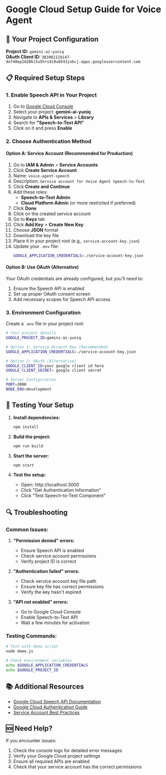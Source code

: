 # Google Cloud Setup Guide for Voice Agent

## 🎯 Your Project Configuration

**Project ID:** `gemini-ai-yuniq`  
**OAuth Client ID:** `383981119147-dof48ep1d286i5u5hrs4i9u6543jobcj.apps.googleusercontent.com`

## 📋 Required Setup Steps

### 1. Enable Speech API in Your Project

1. Go to [Google Cloud Console](https://console.cloud.google.com/)
2. Select your project: **gemini-ai-yuniq**
3. Navigate to **APIs & Services** > **Library**
4. Search for **"Speech-to-Text API"**
5. Click on it and press **Enable**

### 2. Choose Authentication Method

#### Option A: Service Account (Recommended for Production)

1. Go to **IAM & Admin** > **Service Accounts**
2. Click **Create Service Account**
3. Name: `voice-agent-speech`
4. Description: `Service account for Voice Agent Speech-to-Text`
5. Click **Create and Continue**
6. Add these roles:
   - **Speech-to-Text Admin**
   - **Cloud Platform Admin** (or more restricted if preferred)
7. Click **Done**
8. Click on the created service account
9. Go to **Keys** tab
10. Click **Add Key** > **Create New Key**
11. Choose **JSON** format
12. Download the key file
13. Place it in your project root (e.g., `service-account-key.json`)
14. Update your `.env` file:
    ```bash
    GOOGLE_APPLICATION_CREDENTIALS=./service-account-key.json
    ```

#### Option B: Use OAuth (Alternative)

Your OAuth credentials are already configured, but you'll need to:
1. Ensure the Speech API is enabled
2. Set up proper OAuth consent screen
3. Add necessary scopes for Speech API access

### 3. Environment Configuration

Create a `.env` file in your project root:

```bash
# Your project details
GOOGLE_PROJECT_ID=gemini-ai-yuniq

# Option 1: Service Account Key (Recommended)
GOOGLE_APPLICATION_CREDENTIALS=./service-account-key.json

# Option 2: OAuth (Alternative)
GOOGLE_CLIENT_ID=your google client id here
GOOGLE_CLIENT_SECRET= google client secret

# Server Configuration
PORT=3000
NODE_ENV=development
```

## 🚀 Testing Your Setup

1. **Install dependencies:**
   ```bash
   npm install
   ```

2. **Build the project:**
   ```bash
   npm run build
   ```

3. **Start the server:**
   ```bash
   npm start
   ```

4. **Test the setup:**
   - Open: http://localhost:3000
   - Click "Get Authentication Information"
   - Click "Test Speech-to-Text Component"

## 🔍 Troubleshooting

### Common Issues:

1. **"Permission denied" errors:**
   - Ensure Speech API is enabled
   - Check service account permissions
   - Verify project ID is correct

2. **"Authentication failed" errors:**
   - Check service account key file path
   - Ensure key file has correct permissions
   - Verify the key hasn't expired

3. **"API not enabled" errors:**
   - Go to Google Cloud Console
   - Enable Speech-to-Text API
   - Wait a few minutes for activation

### Testing Commands:

```bash
# Test with demo script
node demo.js

# Check environment variables
echo $GOOGLE_APPLICATION_CREDENTIALS
echo $GOOGLE_PROJECT_ID
```

## 📚 Additional Resources

- [Google Cloud Speech API Documentation](https://cloud.google.com/speech-to-text/docs)
- [Google Cloud Authentication Guide](https://cloud.google.com/docs/authentication)
- [Service Account Best Practices](https://cloud.google.com/iam/docs/service-accounts)

## 🆘 Need Help?

If you encounter issues:
1. Check the console logs for detailed error messages
2. Verify your Google Cloud project settings
3. Ensure all required APIs are enabled
4. Check that your service account has the correct permissions
